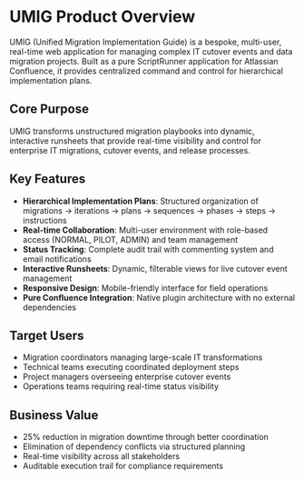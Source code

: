 # UMIG Product Overview

UMIG (Unified Migration Implementation Guide) is a bespoke, multi-user, real-time web application for managing complex IT cutover events and data migration projects. Built as a pure ScriptRunner application for Atlassian Confluence, it provides centralized command and control for hierarchical implementation plans.

## Core Purpose

UMIG transforms unstructured migration playbooks into dynamic, interactive runsheets that provide real-time visibility and control for enterprise IT migrations, cutover events, and release processes.

## Key Features

- **Hierarchical Implementation Plans**: Structured organization of migrations → iterations → plans → sequences → phases → steps → instructions
- **Real-time Collaboration**: Multi-user environment with role-based access (NORMAL, PILOT, ADMIN) and team management
- **Status Tracking**: Complete audit trail with commenting system and email notifications
- **Interactive Runsheets**: Dynamic, filterable views for live cutover event management
- **Responsive Design**: Mobile-friendly interface for field operations
- **Pure Confluence Integration**: Native plugin architecture with no external dependencies

## Target Users

- Migration coordinators managing large-scale IT transformations
- Technical teams executing coordinated deployment steps
- Project managers overseeing enterprise cutover events
- Operations teams requiring real-time status visibility

## Business Value

- 25% reduction in migration downtime through better coordination
- Elimination of dependency conflicts via structured planning
- Real-time visibility across all stakeholders
- Auditable execution trail for compliance requirements